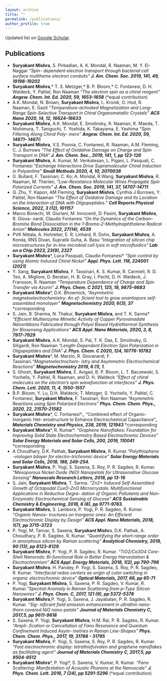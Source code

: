 ```yaml
---
layout: archive
title: ""
permalink: /publications/
author_profile: true
---
```


Updated list on [Google Scholar](https://scholar.google.com/citations?user=hwZgCGYAAAAJ&hl=en).

**Publications**
----
- **Suryakant Mishra**, S. Pirbadian, A. K. Mondal, R. Naaman, M. Y. El-Naggar _“Spin-
dependent electron transport through bacterial cell surface multiheme electron conduits”_
_**J. Am. Chem. Soc. 2019, 141, 49, 19198-19202**_
- **Suryakant Mishra**,* T. S. Metzger,* B. P. Bloom,* C. Fontanesi, D. H. Waldeck, Y.
Paltiel, Ron Naaman _“The electron spin as a chiral reagent”_
_**Angew. Chem. Int. Ed. 2020, 59, 1653–1658**_ (*equal contribution)
- A.K. Mondal, N. Brown, **Suryakant Mishra**, L. Kronik, O. Hod, R. Naaman, E.
Gazit _“Temperature-activated Magnetization and Long-Range Spin-Selective Transport
in Chiral Organometallic Crystals”_ _**ACS Nano 2020, 14, 12, 16624–16633**_
- **Suryakant Mishra**, A.K. Mondal, E. Smolinsky, R. Naaman, K. Maeda, T. Nishimura,
T. Taniguchi, T. Yoshida, K. Takayama, E. Yashima _“Spin Filtering Along Chiral Poly-
mers” **Angew. Chem. Int. Ed. 2020, 59, 14671– 1467**6_
- **Suryakant Mishra**, V.S. Poonia, C. Fontanesi, R. Naaman, A.M. Fleming, C. J.
Burrows _“The Effect of Oxidative Damage on Charge and Spin Transport in DNA” **J.
Am. Chem. Soc., 2019, 141, 1, pp 123-126**_
- **Suryakant Mishra**, A. Kumar, M. Venkatesan, L. Pigani, L. Pasquali, C. Fontanesi
_“Exchange Interactions Drive Supramolecular Chiral Induction in Polyaniline” **Small
Methods 2020, 4, 10, 2070038**_
- G. Bullard, F. Tassinari; C. Ko; A. Mondal, R.Wang, **Suryakant Mishra**, R. Naaman,
M. Therien, _“Low-Resistance Molecular Wires Propagate Spin Polarized Currents”_ _**J.
Am. Chem. Soc. 2019, 141, 37, 14707-14711**_
- Q. Zhu, Y. Kapon, AM Fleming, **Suryakant Mishra**, Cynthia J Burrows, Y. Paltiel,
Ron Naaman _“The Effect of Oxidative Damage and Its Location on the Interaction of
DNA with Oligopeptides.”_ _**Cell Reports Physical Science, 2022, 3 (12), 101157**_
- Marco Bonechi, W. Giurlani, M. Innocenti, D. Pasini, **Suryakant Mishra**, R. Giova-
nardi, Claudio Fontanesi _“On the Dynamics of the Carbon–Bromine Bond Dissociation
in the 1-Bromo-2-Methylnaphthalene Radical Anion”_ _**Molecules 2022, 27(14), 4539**_
-  PVK Nittala, A. Hohreiter, E. R. Linhard, R. Dohn, **Suryakant Mishra**, A. Konda,
RNS Divan, Supratik Guha, A. Basu _“Integration of silicon chip microstructures for
in-line microbial cell lysis in soft microfluidics”_ _**Lab on a Chip 2023, 23(9), 2327**_
- **Suryakant Mishra***, Luca Pasquali, Claudio Fontanesi* _“Spin control by using Atomic
Induced Chiral Nickel”_ _**Appl. Phys. Lett. 118, 224001 (2021)**_
- Y. Sang, **Suryakant Mishra**, F. Tassinari, K. S. Kumar, R. Carmieli, R. D. Teo, A.
Migliore, D. Beratan, H. B. Gray, I. Pecht, D. H. Waldeck, J. Fransson, R. Naaman
_“Temperature Dependence of Charge and Spin Transfer via Azurin”_ _**J. Phys. Chem.
C 2021, 125, 18, 9875–9883**_
- **Suryakant Mishra***, D.K. Bhowmick, _“Asymmetric magnetoelectrochemistry: An ef-
ficient tool to grow enantiopure self-assembled monolayer”_ _**Magnetochemistry 2020,
6(3), 37**_ *corresponding
-  S. Jain, B. Sharma, N. Thakur, **Suryakant Mishra**, and T. K. Sarma* _“Efficient
Multienzyme Mimetic Activity of Copper Pyrovanadate Nanoribbons Fabricated through
Polyol Based Hydrothermal Synthesis for Biosensing Applications”_ _**ACS Appl. Nano Materials, 2020, 3, 8, 7917–7929**_
-  **Suryakant Mishra**, A.K. Mondal, S. Pal, T. K. Das, E. Smolinsky, G. Siligardi, Ron
Naaman _“Length-Dependent Electron Spin Polarization in Oligopeptides and DNA”_
_**J. Phys. Chem. C 2020, 124, 10776-10782**_
- **Suryakant Mishra***, M. Marzio, R. Giovanardi, F. Tassinari._“Magnetoelectrochem-
istry and Asymmetric Electrochemical Reactions”_ _**Magnetochemistry 2019, 6 (1), 1**_.
- S. Ghosh, **Suryakant Mishra**, E. Avigad, B. P. Bloom, L. T. Baczewski, S. Yochelis,
Y. Paltiel, R. Naaman, and D. H. Waldeck _“Effect of chiral molecules on the electron’s
spin wavefunction at interfaces”_
_**J. Phys. Chem. Lett. 2020, 11, 4, 1550-1557**_
- B.P. Bloom, Y. Lu, D.H. Waldeck; T. Metzger, S. Yochelis, Y. Paltiel, C. Fontanesi,
**Suryakant Mishra**, F. Tassinari, Ron Naaman _“Asymmetric Reactions using Spin
Polarized Electrons”_ _**Phys. Chem. Chem. Phys., 2020, 22, 21570-21582**_
- **Suryakant Mishra***, C. Fontanesi*._ “Combined effect of Organic-Inorganic Het-
erostructure to Enhance Electrochemical Capacitance”_ _**Materials Chemistry and
Physics, 238, 2019, 121943**_ *corresponding
- **Suryakant Mishra***, R. Kumar*. _“Graphene Nanoflakes: Foundation for Improving
Solid State Electrochemistry Based Electrochromic Devices”_ _**Solar Energy Materials
and Solar Cells, 200, 2019, 110041**_ *corresponding
- A Choudhary, D.K. Pathak, **Suryakant Mishra**, R. Kumar._“Polythiophene -viologen
bilayer for electro-trichromic device”_
_**Solar Energy Materials and Solar Cells, 2018, 188, 249-254.**_
- **Suryakant Mishra**, P. Yogi, S. Saxena, S. Roy, P. R. Sagdeo, R. Kumar. _“Mesoporous
Nickel Oxide (NiO) Nanopetals for Ultrasensitive Glucose Sensing”_
_**Nanoscale Research Letters, 2018, pp 13-16**_
- S. Jain, **Suryakant Mishra**, T. Sarma. _“Zn2+ Induced Self-Assembled Growth of
Octapodal CuxO-ZnO Microcrystals: Multifunctional Applications in Reductive Degra-
dation of Organic Pollutants and Non-Enzymatic Electrochemical Sensing of Glucose”_
_**ACS Sustainable Chemistry & Engineering, 2018, 6 (8), pp 9771-9783.**_
- **Suryakant Mishra**, S. Lambora, P. Yogi, P. R. Sagdeo, R. Kumar. _“Organic Nanos-
tructures on Inorganic ones: An Efficient Electrochromic Display by Design”_
_**ACS Appl. Nano Materials, 2018, 1(7), pp 3715-3723**_
- P. Yogi, M. Tanvar, S. Saxena, **Suryakant Mishr**a, D.K. Pathak, A. Choudhary, P.
R. Sagdeo, R. Kumar. _“Quantifying the short-range order in amorphous silicon by
Raman scattering”_ _**Analytical Chemistry, 2018, 90 (13), pp 8123-8129**_.
- **Suryakant Mishra**, P. Yogi, P. R. Sagdeo, R. Kumar. _“TiO2/Co3O4 Core-Shell
Nanorods: Bi-functional Role in Better Energy Harvestation & Electrochromism”_
_**ACS Appl. Energy Materials, 2018, 1(2), pp 790-798**_
- **Suryakant Mishra**, H. Pandey, P. Yogi, S. Saxena, S. Roy, P. R. Sagdeo, R. Kumar.
_“Interfacial redox centers as origin of color switching in organic electrochromic device”_
_**Optical Materials, 2017, 66, pp 65-71**_
- P. Yogi, **Suryakant Mishra**, S. Saxena, P. R. Sagdeo, V. Kumar, R. Kumar._“Spectral
Anomaly in Raman Scattering from p-Type Silicon Nanowires”_
_**J. Phys. Chem. C, 2017, 121 (9), pp 5372-5378**_
- **Suryakant Mishra**,P. Yogi, S. Saxena, J. Jayabalan, P. R. Sagdeo, R. Kumar. _“Sig-
nificant field emission enhancement in ultrathin nano-thorn covered NiO nano-petals”_
_**Journal of Materials Chemistry C, 2017,5, pp 9611-9618**_
- S. Saxena, P. Yogi, **Suryakant Mishra**, H.M. Rai, P. R. Sagdeo, R. Kumar. _“Ampli-
fication or Cancellation of Fano Resonance and Quantum Confinement Induced Asym-
metries in Raman Line-Shapes”_ _**Phys. Chem. Chem. Phys., 2017, 19, 31788 -
31795**_
- **Suryakant Mishra**, P. Yogi, S. Saxena, S. Roy, P. R. Sagdeo, R. Kumar. _“Fast
electrochromic display: tetrathiofulvalen and graphene nanoflakes as facilitating agent”_
_**Journal of Materials Chemistry C, 2017,5, pp 9504-9512**_
- **Suryakant Mishra***, P. Yogi*, S. Saxena, V. Kumar, R. Kumar. _“Fano Scattering:
Manifestation of Acoustic Phonons at the Nanoscale”_
_**J. Phys. Chem. Lett. 2016, 7 (24), pp 5291-5296**_ (*equal contribution)
